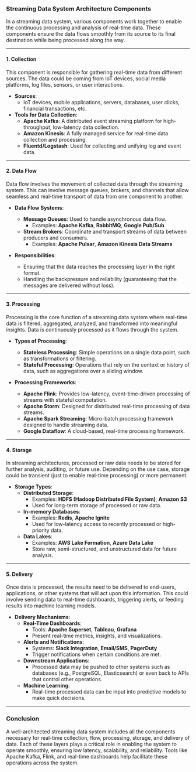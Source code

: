 ### Streaming Data System Architecture Components

In a streaming data system, various components work together to enable the continuous processing and analysis of real-time data. These components ensure the data flows smoothly from its source to its final destination while being processed along the way.

---

#### 1. **Collection**
This component is responsible for gathering real-time data from different sources. The data could be coming from IoT devices, social media platforms, log files, sensors, or user interactions.

- **Sources**: 
  - IoT devices, mobile applications, servers, databases, user clicks, financial transactions, etc.
- **Tools for Data Collection**:
  - **Apache Kafka**: A distributed event streaming platform for high-throughput, low-latency data collection.
  - **Amazon Kinesis**: A fully managed service for real-time data collection and processing.
  - **Fluentd/Logstash**: Used for collecting and unifying log and event data.

---

#### 2. **Data Flow**
Data flow involves the movement of collected data through the streaming system. This can involve message queues, brokers, and channels that allow seamless and real-time transport of data from one component to another.

- **Data Flow Systems**:
  - **Message Queues**: Used to handle asynchronous data flow.
    - Examples: **Apache Kafka**, **RabbitMQ**, **Google Pub/Sub**
  - **Stream Brokers**: Coordinate and transport streams of data between producers and consumers.
    - Examples: **Apache Pulsar**, **Amazon Kinesis Data Streams**

- **Responsibilities**:
  - Ensuring that the data reaches the processing layer in the right format.
  - Handling the backpressure and reliability (guaranteeing that the messages are delivered without loss).

---

#### 3. **Processing**
Processing is the core function of a streaming data system where real-time data is filtered, aggregated, analyzed, and transformed into meaningful insights. Data is continuously processed as it flows through the system.

- **Types of Processing**:
  - **Stateless Processing**: Simple operations on a single data point, such as transformations or filtering.
  - **Stateful Processing**: Operations that rely on the context or history of data, such as aggregations over a sliding window.

- **Processing Frameworks**:
  - **Apache Flink**: Provides low-latency, event-time-driven processing of streams with stateful computation.
  - **Apache Storm**: Designed for distributed real-time processing of data streams.
  - **Apache Spark Streaming**: Micro-batch processing framework designed to handle streaming data.
  - **Google Dataflow**: A cloud-based, real-time processing framework.

---

#### 4. **Storage**
In streaming architectures, processed or raw data needs to be stored for further analysis, auditing, or future use. Depending on the use case, storage could be transient (just to enable real-time processing) or more permanent.

- **Storage Types**:
  - **Distributed Storage**: 
    - Examples: **HDFS (Hadoop Distributed File System)**, **Amazon S3**
    - Used for long-term storage of processed or raw data.
  - **In-memory Databases**:
    - Examples: **Redis**, **Apache Ignite**
    - Used for low-latency access to recently processed or high-priority data.
  - **Data Lakes**:
    - Examples: **AWS Lake Formation**, **Azure Data Lake**
    - Store raw, semi-structured, and unstructured data for future analysis.

---

#### 5. **Delivery**
Once data is processed, the results need to be delivered to end-users, applications, or other systems that will act upon this information. This could involve sending data to real-time dashboards, triggering alerts, or feeding results into machine learning models.

- **Delivery Mechanisms**:
  - **Real-Time Dashboards**:
    - Tools: **Apache Superset**, **Tableau**, **Grafana**
    - Present real-time metrics, insights, and visualizations.
  - **Alerts and Notifications**:
    - Systems: **Slack Integration**, **Email/SMS**, **PagerDuty**
    - Trigger notifications when certain conditions are met.
  - **Downstream Applications**:
    - Processed data may be pushed to other systems such as databases (e.g., PostgreSQL, Elasticsearch) or even back to APIs that control other operations.
  - **Machine Learning**: 
    - Real-time processed data can be input into predictive models to make quick decisions.

---

### Conclusion
A well-architected streaming data system includes all the components necessary for real-time collection, flow, processing, storage, and delivery of data. Each of these layers plays a critical role in enabling the system to operate smoothly, ensuring low latency, scalability, and reliability. Tools like Apache Kafka, Flink, and real-time dashboards help facilitate these operations across the system.
